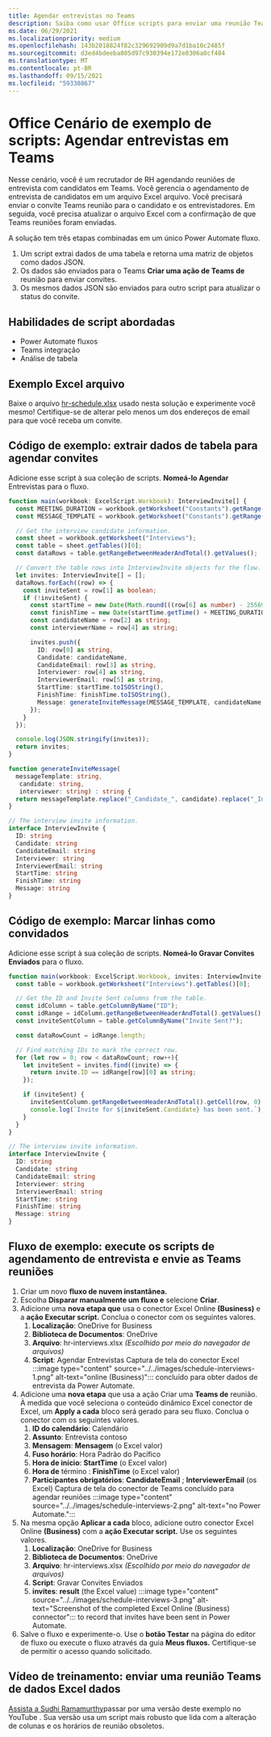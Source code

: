 ```yaml
---
title: Agendar entrevistas no Teams
description: Saiba como usar Office scripts para enviar uma reunião Teams de Excel dados.
ms.date: 06/29/2021
ms.localizationpriority: medium
ms.openlocfilehash: 143b2018824f82c329692909d9a7d1ba10c2485f
ms.sourcegitcommit: d3ed4bdeeba805d97c930394e172e8306a0cf484
ms.translationtype: MT
ms.contentlocale: pt-BR
ms.lasthandoff: 09/15/2021
ms.locfileid: "59330867"
---
```

# <a name="office-scripts-sample-scenario-schedule-interviews-in-teams"></a>Office Cenário de exemplo de scripts: Agendar entrevistas em Teams

Nesse cenário, você é um recrutador de RH agendando reuniões de entrevista com candidatos em Teams. Você gerencia o agendamento de entrevista de candidatos em um arquivo Excel arquivo. Você precisará enviar o convite Teams reunião para o candidato e os entrevistadores. Em seguida, você precisa atualizar o arquivo Excel com a confirmação de que Teams reuniões foram enviadas.

A solução tem três etapas combinadas em um único Power Automate fluxo.

1. Um script extrai dados de uma tabela e retorna uma matriz de objetos como dados JSON.
1. Os dados são enviados para o Teams **Criar uma ação de Teams de** reunião para enviar convites.
1. Os mesmos dados JSON são enviados para outro script para atualizar o status do convite.

## <a name="scripting-skills-covered"></a>Habilidades de script abordadas

* Power Automate fluxos
* Teams integração
* Análise de tabela

## <a name="sample-excel-file"></a>Exemplo Excel arquivo

Baixe o arquivo <a href="hr-schedule.xlsx">hr-schedule.xlsx</a> usado nesta solução e experimente você mesmo! Certifique-se de alterar pelo menos um dos endereços de email para que você receba um convite.

## <a name="sample-code-extract-table-data-to-schedule-invites"></a>Código de exemplo: extrair dados de tabela para agendar convites

Adicione esse script à sua coleção de scripts. **Nomeá-lo Agendar** Entrevistas para o fluxo.

```TypeScript
function main(workbook: ExcelScript.Workbook): InterviewInvite[] {
  const MEETING_DURATION = workbook.getWorksheet("Constants").getRange("B1").getValue() as number;
  const MESSAGE_TEMPLATE = workbook.getWorksheet("Constants").getRange("B2").getValue() as string;

  // Get the interview candidate information.
  const sheet = workbook.getWorksheet("Interviews");
  const table = sheet.getTables()[0];
  const dataRows = table.getRangeBetweenHeaderAndTotal().getValues();

  // Convert the table rows into InterviewInvite objects for the flow.
  let invites: InterviewInvite[] = [];
  dataRows.forEach((row) => {
    const inviteSent = row[1] as boolean;
    if (!inviteSent) {
      const startTime = new Date(Math.round(((row[6] as number) - 25569) * 86400 * 1000));
      const finishTime = new Date(startTime.getTime() + MEETING_DURATION * 60 * 1000);
      const candidateName = row[2] as string;
      const interviewerName = row[4] as string;

      invites.push({
        ID: row[0] as string,
        Candidate: candidateName,
        CandidateEmail: row[3] as string,
        Interviewer: row[4] as string,
        InterviewerEmail: row[5] as string,
        StartTime: startTime.toISOString(),
        FinishTime: finishTime.toISOString(),
        Message: generateInviteMessage(MESSAGE_TEMPLATE, candidateName, interviewerName)
      });
    }    
  });

  console.log(JSON.stringify(invites));
  return invites;
}

function generateInviteMessage(
  messageTemplate: string,
   candidate: string,
   interviewer: string) : string {
  return messageTemplate.replace("_Candidate_", candidate).replace("_Interviewer_", interviewer);
}

// The interview invite information.
interface InterviewInvite {
  ID: string
  Candidate: string
  CandidateEmail: string
  Interviewer: string
  InterviewerEmail: string
  StartTime: string
  FinishTime: string
  Message: string
}
```

## <a name="sample-code-mark-rows-as-invited"></a>Código de exemplo: Marcar linhas como convidados

Adicione esse script à sua coleção de scripts. **Nomeá-lo Gravar Convites Enviados** para o fluxo.

```TypeScript
function main(workbook: ExcelScript.Workbook, invites: InterviewInvite[]) {
  const table = workbook.getWorksheet("Interviews").getTables()[0];

  // Get the ID and Invite Sent columns from the table.
  const idColumn = table.getColumnByName("ID");
  const idRange = idColumn.getRangeBetweenHeaderAndTotal().getValues();
  const inviteSentColumn = table.getColumnByName("Invite Sent?");

  const dataRowCount = idRange.length;

  // Find matching IDs to mark the correct row.
  for (let row = 0; row < dataRowCount; row++){
    let inviteSent = invites.find((invite) => {
      return invite.ID == idRange[row][0] as string;
    });

    if (inviteSent) {
      inviteSentColumn.getRangeBetweenHeaderAndTotal().getCell(row, 0).setValue(true);
      console.log(`Invite for ${inviteSent.Candidate} has been sent.`);
    }
  } 
}

// The interview invite information.
interface InterviewInvite {
  ID: string
  Candidate: string
  CandidateEmail: string
  Interviewer: string
  InterviewerEmail: string
  StartTime: string
  FinishTime: string
  Message: string
}
```

## <a name="sample-flow-run-the-interview-scheduling-scripts-and-send-the-teams-meetings"></a>Fluxo de exemplo: execute os scripts de agendamento de entrevista e envie as Teams reuniões

1. Criar um novo **fluxo de nuvem instantânea.**
1. Escolha **Disparar manualmente um fluxo e** selecione **Criar**.
1. Adicione uma **nova etapa que** usa o conector Excel Online **(Business)** e a **ação Executar script.** Conclua o conector com os seguintes valores.
    1. **Localização**: OneDrive for Business
    1. **Biblioteca de Documentos**: OneDrive
    1. **Arquivo**: hr-interviews.xlsx *(Escolhido por meio do navegador de arquivos)*
    1. **Script**: Agendar Entrevistas Captura de tela do conector Excel :::image type="content" source="../../images/schedule-interviews-1.png" alt-text="online (Business)"::: concluído para obter dados de entrevista da Power Automate.
1. Adicione uma **nova etapa** que usa a ação Criar uma **Teams de** reunião. À medida que você seleciona o conteúdo dinâmico Excel conector de Excel, um **Apply a cada** bloco será gerado para seu fluxo. Conclua o conector com os seguintes valores.
    1. **ID do calendário**: Calendário
    1. **Assunto**: Entrevista contoso
    1. **Mensagem**: **Mensagem** (o Excel valor)
    1. **Fuso horário**: Hora Padrão do Pacífico
    1. **Hora de início**: **StartTime** (o Excel valor)
    1. **Hora de** término : **FinishTime** (o Excel valor)
    1. **Participantes obrigatórios**: **CandidateEmail** ; **InterviewerEmail** (os Excel) Captura de tela do conector de Teams concluído para agendar reuniões :::image type="content" source="../../images/schedule-interviews-2.png" alt-text="no Power Automate.":::
1. Na mesma opção **Aplicar a cada** bloco, adicione outro conector Excel Online **(Business)** com a **ação Executar script.** Use os seguintes valores.
    1. **Localização**: OneDrive for Business
    1. **Biblioteca de Documentos**: OneDrive
    1. **Arquivo**: hr-interviews.xlsx *(Escolhido por meio do navegador de arquivos)*
    1. **Script**: Gravar Convites Enviados
    1. **invites**: **result** (the Excel value) :::image type="content" source="../../images/schedule-interviews-3.png" alt-text="Screenshot of the completed Excel Online (Business) connector"::: to record that invites have been sent in Power Automate.
1. Salve o fluxo e experimente-o. Use o **botão Testar** na página do editor de fluxo ou execute o fluxo através da guia **Meus fluxos.** Certifique-se de permitir o acesso quando solicitado.

## <a name="training-video-send-a-teams-meeting-from-excel-data"></a>Vídeo de treinamento: enviar uma reunião Teams de dados Excel dados

[Assista a Sudhi Ramamurthy](https://youtu.be/HyBdx52NOE8)passar por uma versão deste exemplo no YouTube . Sua versão usa um script mais robusto que lida com a alteração de colunas e os horários de reunião obsoletos.
